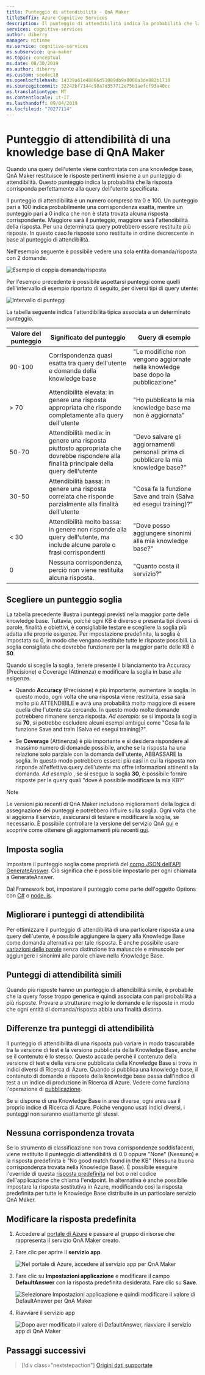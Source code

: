 ```yaml
---
title: Punteggio di attendibilità - QnA Maker
titleSuffix: Azure Cognitive Services
description: Il punteggio di attendibilità indica la probabilità che la risposta corrisponda perfettamente alla query dell'utente specificata.
services: cognitive-services
author: diberry
manager: nitinme
ms.service: cognitive-services
ms.subservice: qna-maker
ms.topic: conceptual
ms.date: 08/30/2019
ms.author: diberry
ms.custom: seodec18
ms.openlocfilehash: 14339a61e48866d51089db9a0008a3de982b1710
ms.sourcegitcommit: 32242bf7144c98a7d357712e75b1aefcf93a40cc
ms.translationtype: MT
ms.contentlocale: it-IT
ms.lasthandoff: 09/04/2019
ms.locfileid: "70277114"
---
```

# <a name="confidence-score-of-a-qna-maker-knowledge-base"></a>Punteggio di attendibilità di una knowledge base di QnA Maker
Quando una query dell'utente viene confrontata con una knowledge base, QnA Maker restituisce le risposte pertinenti insieme a un punteggio di attendibilità. Questo punteggio indica la probabilità che la risposta corrisponda perfettamente alla query dell'utente specificata. 

Il punteggio di attendibilità è un numero compreso tra 0 e 100. Un punteggio pari a 100 indica probabilmente una corrispondenza esatta, mentre un punteggio pari a 0 indica che non è stata trovata alcuna risposta corrispondente. Maggiore sarà il punteggio, maggiore sarà l'attendibilità della risposta. Per una determinata query potrebbero essere restituite più risposte. In questo caso le risposte sono restituite in ordine decrescente in base al punteggio di attendibilità.

Nell'esempio seguente è possibile vedere una sola entità domanda/risposta con 2 domande. 


![Esempio di coppia domanda/risposta](../media/qnamaker-concepts-confidencescore/ranker-example-qna.png)

Per l'esempio precedente è possibile aspettarsi punteggi come quelli dell'intervallo di esempio riportato di seguito, per diversi tipi di query utente:


![Intervallo di punteggi](../media/qnamaker-concepts-confidencescore/ranker-score-range.png)


La tabella seguente indica l'attendibilità tipica associata a un determinato punteggio.

|Valore del punteggio|Significato del punteggio|Query di esempio|
|--|--|--|
|90-100|Corrispondenza quasi esatta tra query dell'utente e domanda della knowledge base|"Le modifiche non vengono aggiornate nella knowledge base dopo la pubblicazione"|
|> 70|Attendibilità elevata: in genere una risposta appropriata che risponde completamente alla query dell'utente|"Ho pubblicato la mia knowledge base ma non è aggiornata"|
|50-70|Attendibilità media: in genere una risposta piuttosto appropriata che dovrebbe rispondere alla finalità principale della query dell'utente|"Devo salvare gli aggiornamenti personali prima di pubblicare la mia knowledge base?"|
|30-50|Attendibilità bassa: in genere una risposta correlata che risponde parzialmente alla finalità dell'utente|"Cosa fa la funzione Save and train (Salva ed esegui training)?"|
|< 30|Attendibilità molto bassa: in genere non risponde alla query dell'utente, ma include alcune parole o frasi corrispondenti |"Dove posso aggiungere sinonimi alla mia knowledge base?"|
|0|Nessuna corrispondenza, perciò non viene restituita alcuna risposta.|"Quanto costa il servizio?"|

## <a name="choose-a-score-threshold"></a>Scegliere un punteggio soglia
La tabella precedente illustra i punteggi previsti nella maggior parte delle knowledge base. Tuttavia, poiché ogni KB è diverso e presenta tipi diversi di parole, finalità e obiettivi, è consigliabile testare e scegliere la soglia più adatta alle proprie esigenze. Per impostazione predefinita, la soglia è impostata su 0, in modo che vengano restituite tutte le risposte possibili. La soglia consigliata che dovrebbe funzionare per la maggior parte delle KB è **50**.

Quando si sceglie la soglia, tenere presente il bilanciamento tra Accuracy (Precisione) e Coverage (Attinenza) e modificare la soglia in base alle esigenze.

- Quando **Accuracy** (Precisione) è più importante, aumentare la soglia. In questo modo, ogni volta che una risposta viene restituita, essa sarà molto più ATTENDIBILE e avrà una probabilità molto maggiore di essere quella che l'utente sta cercando. In questo modo molte domande potrebbero rimanere senza risposta. *Ad esempio:* se si imposta la soglia su **70**, si potrebbe escludere alcuni esempi ambigui come "Cosa fa la funzione Save and train (Salva ed esegui training)?".

- Se **Coverage** (Attinenza) è più importante e si desidera rispondere al massimo numero di domande possibile, anche se la risposta ha una relazione solo parziale con la domanda dell'utente, ABBASSARE la soglia. In questo modo potrebbero esserci più casi in cui la risposta non risponde all'effettiva query dell'utente ma offre informazioni attinenti alla domanda. *Ad esempio* , se si esegue la soglia **30**, è possibile fornire risposte per le query quali "dove è possibile modificare la mia KB?"

> [!NOTE]
> Le versioni più recenti di QnA Maker includono miglioramenti della logica di assegnazione dei punteggi e potrebbero influire sulla soglia. Ogni volta che si aggiorna il servizio, assicurarsi di testare e modificare la soglia, se necessario. È possibile controllare la versione del servizio QnA [qui](https://www.qnamaker.ai/UserSettings) e scoprire come ottenere gli aggiornamenti più recenti [qui](../How-To/set-up-qnamaker-service-azure.md#get-the-latest-runtime-updates).

## <a name="set-threshold"></a>Imposta soglia 

Impostare il punteggio soglia come proprietà del [corpo JSON dell'API GenerateAnswer](../how-to/metadata-generateanswer-usage.md#generateanswer-request-configuration). Ciò significa che è possibile impostarlo per ogni chiamata a GenerateAnswer. 

Dal Framework bot, impostare il punteggio come parte dell'oggetto Options con [C#](../how-to/metadata-generateanswer-usage.md?#use-qna-maker-with-a-bot-in-c) o [node. js](../how-to/metadata-generateanswer-usage.md?#use-qna-maker-with-a-bot-in-nodejs).

## <a name="improve-confidence-scores"></a>Migliorare i punteggi di attendibilità
Per ottimizzare il punteggio di attendibilità di una particolare risposta a una query dell'utente, è possibile aggiungere la query alla Knowledge Base come domanda alternativa per tale risposta. È anche possibile usare [variazioni delle parole](https://docs.microsoft.com/rest/api/cognitiveservices/qnamaker/alterations/replace) senza distinzione tra maiuscole e minuscole per aggiungere i sinonimi alle parole chiave nella Knowledge Base.


## <a name="similar-confidence-scores"></a>Punteggi di attendibilità simili
Quando più risposte hanno un punteggio di attendibilità simile, è probabile che la query fosse troppo generica e quindi associata con pari probabilità a più risposte. Provare a strutturare meglio le domande e le risposte in modo che ogni entità di domanda/risposta abbia una finalità distinta.


## <a name="confidence-score-differences"></a>Differenze tra punteggi di attendibilità
Il punteggio di attendibilità di una risposta può variare in modo trascurabile tra la versione di test e la versione pubblicata della Knowledge Base, anche se il contenuto è lo stesso. Questo accade perché il contenuto della versione di test e della versione pubblicata della Knowledge Base si trova in indici diversi di Ricerca di Azure. Quando si pubblica una knowledge base, il contenuto di domande e risposte della knowledge base passa dall'indice di test a un indice di produzione in Ricerca di Azure. Vedere come funziona l'operazione di [pubblicazione](../Quickstarts/create-publish-knowledge-base.md#publish-the-knowledge-base).

Se si dispone di una Knowledge Base in aree diverse, ogni area usa il proprio indice di Ricerca di Azure. Poiché vengono usati indici diversi, i punteggi non saranno esattamente gli stessi. 


## <a name="no-match-found"></a>Nessuna corrispondenza trovata
Se lo strumento di classificazione non trova corrispondenze soddisfacenti, viene restituito il punteggio di attendibilità di 0.0 oppure "None" (Nessuno) e la risposta predefinita è "No good match found in the KB" (Nessuna buona corrispondenza trovata nella Knowledge Base). È possibile eseguire l'override di questa [risposta predefinita](#change-default-answer) nel bot o nel codice dell'applicazione che chiama l'endpoint. In alternativa è anche possibile impostare la risposta sostitutiva in Azure, modificando così la risposta predefinita per tutte le Knowledge Base distribuite in un particolare servizio QnA Maker.

## <a name="change-default-answer"></a>Modificare la risposta predefinita

1. Accedere al [portale di Azure](https://portal.azure.com) e passare al gruppo di risorse che rappresenta il servizio QnA Maker creato.

2. Fare clic per aprire il **servizio app**.

    ![Nel portale di Azure, accedere al servizio app per QnA Maker](../media/qnamaker-concepts-confidencescore/set-default-response.png)

3. Fare clic su **Impostazioni applicazione** e modificare il campo **DefaultAnswer** con la risposta predefinita desiderata. Fare clic su **Save**.

    ![Selezionare Impostazioni applicazione e quindi modificare il valore di DefaultAnswer per QnA Maker](../media/qnamaker-concepts-confidencescore/change-response.png)

4. Riavviare il servizio app

    ![Dopo aver modificato il valore di DefaultAnswer, riavviare il servizio app di QnA Maker](../media/qnamaker-faq/qnamaker-appservice-restart.png)


## <a name="next-steps"></a>Passaggi successivi
> [!div class="nextstepaction"]
> [Origini dati supportate](./data-sources-supported.md)

